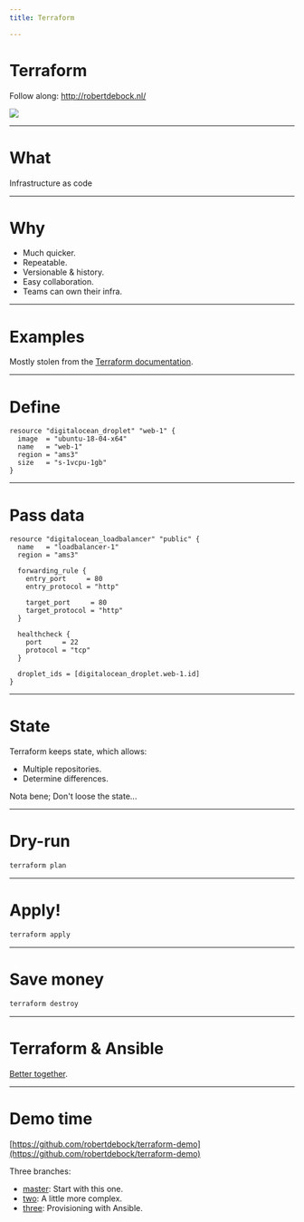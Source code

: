 ```yaml
---
title: Terraform

---
```


# Terraform

Follow along: http://robertdebock.nl/

<img src="https://api.qrserver.com/v1/create-qr-code/?size=350x350&data=http://robertdebock.nl/presentations/terraform/"/>

---

# What

Infrastructure as code

---

# Why

- Much quicker.
- Repeatable.
- Versionable & history.
- Easy collaboration.
- Teams can own their infra.

---

# Examples

Mostly stolen from the [Terraform documentation](https://www.terraform.io/docs/providers/do/).

----

# Define

```hcl
resource "digitalocean_droplet" "web-1" {
  image  = "ubuntu-18-04-x64"
  name   = "web-1"
  region = "ams3"
  size   = "s-1vcpu-1gb"
}
```

----

# Pass data

```hcl
resource "digitalocean_loadbalancer" "public" {
  name   = "loadbalancer-1"
  region = "ams3"

  forwarding_rule {
    entry_port     = 80
    entry_protocol = "http"

    target_port     = 80
    target_protocol = "http"
  }

  healthcheck {
    port     = 22
    protocol = "tcp"
  }

  droplet_ids = [digitalocean_droplet.web-1.id]
}
```

---

# State

Terraform keeps state, which allows:

- Multiple repositories.
- Determine differences.

Nota bene; Don't loose the state...

---

# Dry-run

```bash
terraform plan
```

---

# Apply!

```bash
terraform apply
```

---

# Save money

```bash
terraform destroy
```

---

# Terraform & Ansible

[Better together](https://www.hashicorp.com/resources/ansible-terraform-better-together/).

----

# Demo time

[https://github.com/robertdebock/terraform-demo](https://github.com/robertdebock/terraform-demo)

Three branches:
- [master](https://github.com/robertdebock/terraform-demo): Start with this one.
- [two](https://github.com/robertdebock/terraform-demo/two/three): A little more complex.
- [three](https://github.com/robertdebock/terraform-demo/tree/three): Provisioning with Ansible.

